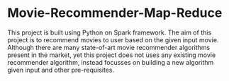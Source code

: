 # Movie-Recommender-Map-Reduce
This project is built using Python on Spark framework. The aim of this project is to recommend movies to user based on the given input movie. Although there are many state-of-art movie recommender algorithms present in the market, yet this project does not uses any existing movie recommender algorithm, instead focusses on building a new algorithm given input and other pre-requisites.
